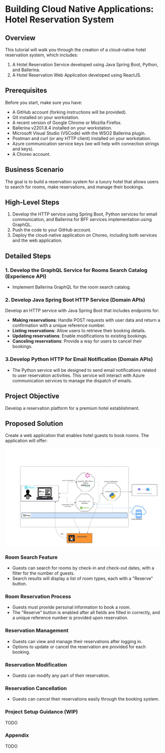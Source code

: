 # Building Cloud Native Applications: Hotel Reservation System

## Overview

This tutorial will walk you through the creation of a cloud-native hotel reservation system, which includes:

1. A Hotel Reservation Service developed using Java Spring Boot, Python, and Ballerina.
2. A Hotel Reservation Web Application developed using ReactJS.

## Prerequisites

Before you start, make sure you have:

- A GitHub account (forking instructions will be provided).
- Git installed on your workstation.
- A recent version of Google Chrome or Mozilla Firefox.
- Ballerina v2201.8.4 installed on your workstation.
- Microsoft Visual Studio (VSCode) with the WSO2 Ballerina plugin.
- Postman and curl (or any HTTP client) installed on your workstation.
- Azure communication service keys (we will help with connection strings and keys).
- A Choreo account.

## Business Scenario

The goal is to build a reservation system for a luxury hotel that allows users to search for rooms, make reservations, and manage their bookings.

## High-Level Steps

1. Develop the HTTP service using Spring Boot, Python services for email communication, and Ballerina for BFF services implementation using GraphQL.
2. Push the code to your GitHub account.
3. Deploy the cloud-native application on Choreo, including both services and the web application.

## Detailed Steps

### 1. Develop the GraphQL Service for Rooms Search Catalog (Experience API)

- Implement Ballerina GraphQL for the room search catalog.

### 2. Develop Java Spring Boot HTTP Service (Domain APIs)

Develop an HTTP service with Java Spring Boot that includes endpoints for:

- **Making reservations**: Handle POST requests with user data and return a confirmation with a unique reference number.
- **Listing reservations**: Allow users to retrieve their booking details.
- **Updating reservations**: Enable modifications to existing bookings.
- **Canceling reservations**: Provide a way for users to cancel their bookings.

### 3.Develop Python HTTP for Email Notification  (Domain APIs)
- The Python service will be designed to send email notifications related to user reservation activities. This service will interact with Azure communication services to manage the dispatch of emails.


## Project Objective

Develop a reservation platform for a premium hotel establishment.

## Proposed Solution

Create a web application that enables hotel guests to book rooms. The application will offer:

![Architecture Diagram](/images/architecture-v1.jpeg)

### Room Search Feature

- Guests can search for rooms by check-in and check-out dates, with a filter for the number of guests.
- Search results will display a list of room types, each with a "Reserve" button.

### Room Reservation Process

- Guests must provide personal information to book a room.
- The "Reserve" button is enabled after all fields are filled in correctly, and a unique reference number is provided upon reservation.

### Reservation Management

- Guests can view and manage their reservations after logging in.
- Options to update or cancel the reservation are provided for each booking.

### Reservation Modification

- Guests can modify any part of their reservation.

### Reservation Cancellation

- Guests can cancel their reservations easily through the booking system.

### Project Setup Guidance (WIP)
TODO

### Appendix
TODO